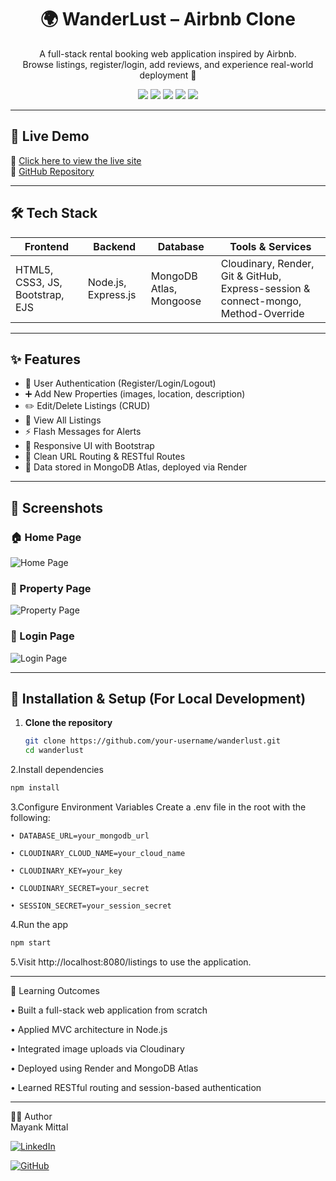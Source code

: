 <h1 align="center">🌍 WanderLust – Airbnb Clone</h1>

<p align="center">
  A full-stack rental booking web application inspired by Airbnb.<br>
  Browse listings, register/login, add reviews, and experience real-world deployment 🚀
</p>

<p align="center">
  <img src="https://img.shields.io/badge/Node.js-339933?style=for-the-badge&logo=node.js&logoColor=white" />
  <img src="https://img.shields.io/badge/Express.js-000000?style=for-the-badge&logo=express&logoColor=white" />
  <img src="https://img.shields.io/badge/MongoDB-47A248?style=for-the-badge&logo=mongodb&logoColor=white" />
  <img src="https://img.shields.io/badge/Bootstrap-7952B3?style=for-the-badge&logo=bootstrap&logoColor=white" />
  <img src="https://img.shields.io/badge/License-MIT-green?style=for-the-badge" />
</p>

---

## 🚀 Live Demo
🔗 [Click here to view the live site](https://wanderlust-s3l7.onrender.com/listings)  
📂 [GitHub Repository](https://github.com/mayank30092/wanderlust)

---

## 🛠️ Tech Stack

| Frontend           | Backend           | Database        | Tools & Services                     |
|-------------------|-----------------|----------------|-------------------------------------|
| HTML5, CSS3, JS, Bootstrap, EJS | Node.js, Express.js | MongoDB Atlas, Mongoose | Cloudinary, Render, Git & GitHub, Express-session & connect-mongo, Method-Override |

---

## ✨ Features

- 🔐 User Authentication (Register/Login/Logout)  
- ➕ Add New Properties (images, location, description)  
- ✏️ Edit/Delete Listings (CRUD)  
- 📃 View All Listings  
- ⚡ Flash Messages for Alerts  
- 📱 Responsive UI with Bootstrap  
- 🔗 Clean URL Routing & RESTful Routes  
- 💾 Data stored in MongoDB Atlas, deployed via Render  

---

## 📸 Screenshots

### 🏠 Home Page  
![Home Page](https://github.com/user-attachments/assets/6047763d-7a46-41f2-826f-44ecdda62670)

### 🏡 Property Page  
![Property Page](https://github.com/user-attachments/assets/e8f39ba5-84dd-4983-a0fc-6f89434e597d)

### 🔐 Login Page  
![Login Page](https://github.com/user-attachments/assets/804dbe4a-048b-4dbe-bd4b-6f35ff9b7020)

---

## 🧰 Installation & Setup (For Local Development)

1. **Clone the repository**
   ```bash
   git clone https://github.com/your-username/wanderlust.git
   cd wanderlust
   ```
2.Install dependencies
   ```bash
  npm install
   ```

3.Configure Environment Variables
  Create a .env file in the root with the following:
  ```
  • DATABASE_URL=your_mongodb_url
  
  • CLOUDINARY_CLOUD_NAME=your_cloud_name
  
  • CLOUDINARY_KEY=your_key
  
  • CLOUDINARY_SECRET=your_secret
  
  • SESSION_SECRET=your_session_secret
  ```

4.Run the app
   ```bash
   npm start
   ```
  
5.Visit http://localhost:8080/listings to use the application.

---

🧠 Learning Outcomes

• Built a full-stack web application from scratch

• Applied MVC architecture in Node.js

• Integrated image uploads via Cloudinary

• Deployed using Render and MongoDB Atlas

• Learned RESTful routing and session-based authentication

---
👨‍💻 Author  
Mayank Mittal  

[![LinkedIn](https://img.shields.io/badge/LinkedIn-Mayank%20Mittal-0A66C2?style=for-the-badge&logo=linkedin&logoColor=white)](https://www.linkedin.com/in/mayankmittal30092)

[![GitHub](https://img.shields.io/badge/GitHub-mayank30092-181717?style=for-the-badge&logo=github)](https://github.com/mayank30092)
